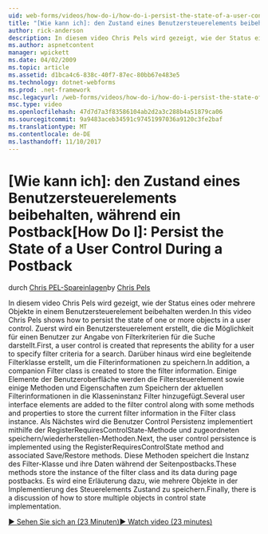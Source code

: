 ```yaml
---
uid: web-forms/videos/how-do-i/how-do-i-persist-the-state-of-a-user-control-during-a-postback
title: "[Wie kann ich]: den Zustand eines Benutzersteuerelements beibehalten, während ein Postback | Microsoft Docs"
author: rick-anderson
description: In diesem video Chris Pels wird gezeigt, wie der Status eines oder mehrere Objekte in einem Benutzersteuerelement beibehalten werden. Zuerst wird ein Benutzersteuerelement erstellt, das die Abilit darstellt...
ms.author: aspnetcontent
manager: wpickett
ms.date: 04/02/2009
ms.topic: article
ms.assetid: d1bca4c6-838c-40f7-87ec-80bb67e483e5
ms.technology: dotnet-webforms
ms.prod: .net-framework
msc.legacyurl: /web-forms/videos/how-do-i/how-do-i-persist-the-state-of-a-user-control-during-a-postback
msc.type: video
ms.openlocfilehash: 47d7d7a3f83586104ab2d2a3c288b4a51879ca06
ms.sourcegitcommit: 9a9483aceb34591c97451997036a9120c3fe2baf
ms.translationtype: MT
ms.contentlocale: de-DE
ms.lasthandoff: 11/10/2017
---
```

<a name="how-do-i-persist-the-state-of-a-user-control-during-a-postback"></a><span data-ttu-id="de83b-104">[Wie kann ich]: den Zustand eines Benutzersteuerelements beibehalten, während ein Postback</span><span class="sxs-lookup"><span data-stu-id="de83b-104">[How Do I]: Persist the State of a User Control During a Postback</span></span>
====================
<span data-ttu-id="de83b-105">durch [Chris PEL-Spareinlagen](https://twitter.com/chrispels)</span><span class="sxs-lookup"><span data-stu-id="de83b-105">by [Chris Pels](https://twitter.com/chrispels)</span></span>

<span data-ttu-id="de83b-106">In diesem video Chris Pels wird gezeigt, wie der Status eines oder mehrere Objekte in einem Benutzersteuerelement beibehalten werden.</span><span class="sxs-lookup"><span data-stu-id="de83b-106">In this video Chris Pels shows how to persist the state of one or more objects in a user control.</span></span> <span data-ttu-id="de83b-107">Zuerst wird ein Benutzersteuerelement erstellt, die die Möglichkeit für einen Benutzer zur Angabe von Filterkriterien für die Suche darstellt.</span><span class="sxs-lookup"><span data-stu-id="de83b-107">First, a user control is created that represents the ability for a user to specify filter criteria for a search.</span></span> <span data-ttu-id="de83b-108">Darüber hinaus wird eine begleitende Filterklasse erstellt, um die Filterinformationen zu speichern.</span><span class="sxs-lookup"><span data-stu-id="de83b-108">In addition, a companion Filter class is created to store the filter information.</span></span> <span data-ttu-id="de83b-109">Einige Elemente der Benutzeroberfläche werden die Filtersteuerelement sowie einige Methoden und Eigenschaften zum Speichern der aktuellen Filterinformationen in die Klasseninstanz Filter hinzugefügt.</span><span class="sxs-lookup"><span data-stu-id="de83b-109">Several user interface elements are added to the filter control along with some methods and properties to store the current filter information in the Filter class instance.</span></span> <span data-ttu-id="de83b-110">Als Nächstes wird die Benutzer Control Persistenz implementiert mithilfe der RegisterRequiresControlState-Methode und zugeordneten speichern/wiederherstellen-Methoden.</span><span class="sxs-lookup"><span data-stu-id="de83b-110">Next, the user control persistence is implemented using the RegisterRequiresControlState method and associated Save/Restore methods.</span></span> <span data-ttu-id="de83b-111">Diese Methoden speichert die Instanz des Filter-Klasse und ihre Daten während der Seitenpostbacks.</span><span class="sxs-lookup"><span data-stu-id="de83b-111">These methods store the instance of the filter class and its data during page postbacks.</span></span> <span data-ttu-id="de83b-112">Es wird eine Erläuterung dazu, wie mehrere Objekte in der Implementierung des Steuerelements Zustand zu speichern.</span><span class="sxs-lookup"><span data-stu-id="de83b-112">Finally, there is a discussion of how to store multiple objects in control state implementation.</span></span>

[<span data-ttu-id="de83b-113">&#9654; Sehen Sie sich an (23 Minuten)</span><span class="sxs-lookup"><span data-stu-id="de83b-113">&#9654; Watch video (23 minutes)</span></span>](https://channel9.msdn.com/Blogs/ASP-NET-Site-Videos/how-do-i-persist-the-state-of-a-user-control-during-a-postback)
